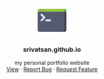 
<div align="center">
  <a href="https://github.com/srivatsan/srivatsan.github.io">
    <img src="assets/img/icon.png" alt="Logo" width="80" height="80">
  </a>

<h3 align="center">srivatsan.github.io</h3>

  <p align="center">
    my personal portfolio website
    <br />
    <a href="https://srivatsan.github.io/">View</a>
    ·
    <a href="https://github.com/srivatsanrp/srivatsan.github.io/issues">Report Bug</a>
    ·
    <a href="https://github.com/srivatsanrp/srivatsan.github.io/issues">Request Feature</a>
  </p>
</div>

